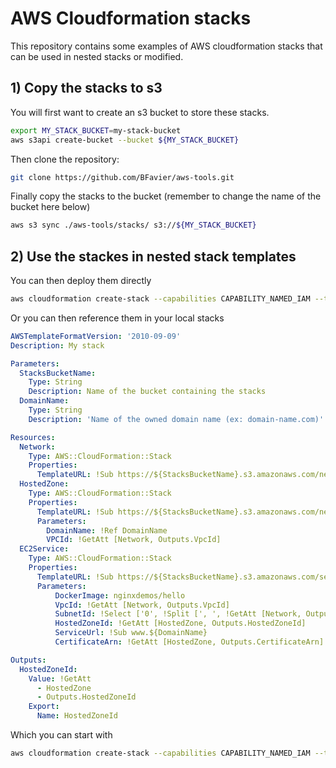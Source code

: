 # AWS Cloudformation stacks

This repository contains some examples of AWS cloudformation stacks that can be used in nested stacks or modified.

## 1) Copy the stacks to s3

You will first want to create an s3 bucket to store these stacks.

```bash
export MY_STACK_BUCKET=my-stack-bucket
aws s3api create-bucket --bucket ${MY_STACK_BUCKET}
```

Then clone the repository:

```bash
git clone https://github.com/BFavier/aws-tools.git
```

Finally copy the stacks to the bucket (remember to change the name of the bucket here below)

```bash
aws s3 sync ./aws-tools/stacks/ s3://${MY_STACK_BUCKET}
```

## 2) Use the stackes in nested stack templates

You can then deploy them directly

```bash
aws cloudformation create-stack --capabilities CAPABILITY_NAMED_IAM --template-url s3://my-stack-bucket/network/stack-vpc.yaml --stack-name private-network --parameters ParameterKey=VpcName,ParameterValue=PrivateNetwork ParameterKey=PublicVpc,ParameterValue=false
```

Or you can then reference them in your local stacks

```yaml
AWSTemplateFormatVersion: '2010-09-09'
Description: My stack

Parameters:
  StacksBucketName:
    Type: String
    Description: Name of the bucket containing the stacks
  DomainName:
    Type: String
    Description: 'Name of the owned domain name (ex: domain-name.com)'

Resources:
  Network:
    Type: AWS::CloudFormation::Stack
    Properties:
      TemplateURL: !Sub https://${StacksBucketName}.s3.amazonaws.com/network/stack-vpc.yaml
  HostedZone:
    Type: AWS::CloudFormation::Stack
    Properties:
      TemplateURL: !Sub https://${StacksBucketName}.s3.amazonaws.com/network/stack-hosted-zone.yaml
      Parameters:
        DomainName: !Ref DomainName
        VPCId: !GetAtt [Network, Outputs.VpcId]
  EC2Service:
    Type: AWS::CloudFormation::Stack
    Properties:
      TemplateURL: !Sub https://${StacksBucketName}.s3.amazonaws.com/services/ec2/stack-ec2-webapp.yaml
      Parameters:
          DockerImage: nginxdemos/hello
          VpcId: !GetAtt [Network, Outputs.VpcId]
          SubnetId: !Select ['0', !Split [', ', !GetAtt [Network, Outputs.PublicSubnetIds]]]
          HostedZoneId: !GetAtt [HostedZone, Outputs.HostedZoneId]
          ServiceUrl: !Sub www.${DomainName}
          CertificateArn: !GetAtt [HostedZone, Outputs.CertificateArn]

Outputs:
  HostedZoneId:
    Value: !GetAtt
      - HostedZone
      - Outputs.HostedZoneId
    Export:
      Name: HostedZoneId
```

Which you can start with

```bash
aws cloudformation create-stack --capabilities CAPABILITY_NAMED_IAM --template-body file://./local-stack.yaml --parameters ParameterKey=StacksBucketName,ParameterValue=${MY_STACK_BUCKET} --parameters ParameterKey=DomainName,ParameterValue=${MY_DOMAIN_NAME} --stack-name test-stack
```